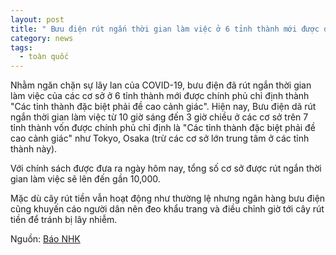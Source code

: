 ```yaml
---
layout: post
title: " Bưu điện rút ngắn thời gian làm việc ở 6 tỉnh thành mới được đưa vào diện đặc biệt phải đề cao cảnh giác"
category: news
tags: 
  - toàn quốc
---
```

Nhằm ngăn chặn sự lây lan của COVID-19, bưu điện đã rút ngắn thời gian làm việc của các cơ sở ở 6 tỉnh thành mới được chính phủ chỉ định thành "Các tỉnh thành đặc biệt phải đề cao cảnh giác".
Hiện nay, Bưu điện dã rút ngắn thời gian làm việc từ 10 giờ sáng đến 3 giờ chiều ở các cơ sở trên 7 tỉnh thành vốn được chính phủ chỉ định là  "Các tỉnh thành đặc biệt phải đề cao cảnh giác" như Tokyo, Osaka (trừ các cơ sở lớn trung tâm ở các tỉnh thành này).

Với chính sách được đưa ra ngày hôm nay, tổng số cơ sở được rút ngắn thời gian làm việc sẽ lên đến gần 10,000. 

Mặc dù cây rút tiền vẫn hoạt động như thường lệ nhưng ngân hàng bưu điện cũng khuyến cáo người dân nên đeo khẩu trang và điều chỉnh giờ tới cây rút tiền để tránh bị lây nhiễm.

Nguồn: [Báo NHK](https://www3.nhk.or.jp/news/html/20200424/k10012402571000.html)
